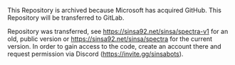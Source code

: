 This Repository is archived because Microsoft has acquired GitHub. This Repository will be transferred to GitLab.

Repository was transferred, see https://sinsa92.net/sinsa/spectra-v1 for an old, public version or https://sinsa92.net/sinsa/spectra for the current version. In order to gain access to the code, create an account there and request permission via Discord (https://invite.gg/sinsabots).
